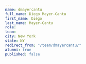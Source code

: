 ```yaml
---
name: dmayercantu
full_name: Diego Mayer-Cantu
first_name: Diego
last_name: Mayer-Cantu
role: 
team: 
city: New York
state: NY
redirect_from: "/team/dmayercantu/"
alumni: true
published: false
---
```


